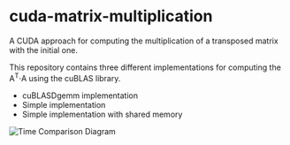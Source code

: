 # cuda-matrix-multiplication
A CUDA approach for computing the multiplication of a transposed matrix with the initial one.

This repository contains three different implementations for computing the <span>A<sup>T</sup>&sdot;A</span> using the cuBLAS library.
* cuBLASDgemm implementation
* Simple implementation
* Simple implementation with shared memory

![Time Comparison Diagram](https://user-images.githubusercontent.com/37264702/135065847-52110fc5-e45d-4c35-a8e2-4e2c80f95a7a.png)
